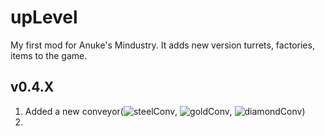 # upLevel
My first mod for Anuke's Mindustry. It adds new version turrets, factories, items to the game.
## v0.4.X
1. Added a new conveyor(![steelConv](https://github.com/pavel-8516/upLevel-mod/blob/master/sprites/blocks/distribution/steelConv.png), ![goldConv](https://github.com/pavel-8516/upLevel-mod/blob/master/sprites/blocks/distribution/goldConv.png), ![diamondConv](https://github.com/pavel-8516/upLevel-mod/blob/master/sprites/blocks/distribution/diamondConv.png))
2. 
